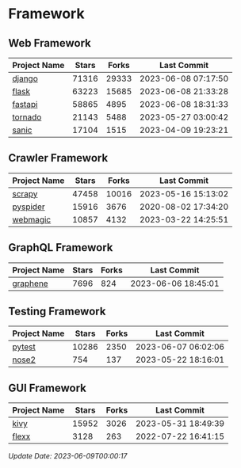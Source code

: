 # Framework

## Web Framework
| Project Name | Stars | Forks | Last Commit |
| ------------ | ----- | ----- | ----------- |
| [django](https://github.com/django/django) | 71316 | 29333 | 2023-06-08 07:17:50 |
| [flask](https://github.com/pallets/flask) | 63223 | 15685 | 2023-06-08 21:33:28 |
| [fastapi](https://github.com/tiangolo/fastapi) | 58865 | 4895 | 2023-06-08 18:31:33 |
| [tornado](https://github.com/tornadoweb/tornado) | 21143 | 5488 | 2023-05-27 03:00:42 |
| [sanic](https://github.com/sanic-org/sanic) | 17104 | 1515 | 2023-04-09 19:23:21 |

## Crawler Framework
| Project Name | Stars | Forks | Last Commit |
| ------------ | ----- | ----- | ----------- |
| [scrapy](https://github.com/scrapy/scrapy) | 47458 | 10016 | 2023-05-16 15:13:02 |
| [pyspider](https://github.com/binux/pyspider) | 15916 | 3676 | 2020-08-02 17:34:20 |
| [webmagic](https://github.com/code4craft/webmagic) | 10857 | 4132 | 2023-03-22 14:25:51 |

## GraphQL Framework
| Project Name | Stars | Forks | Last Commit |
| ------------ | ----- | ----- | ----------- |
| [graphene](https://github.com/graphql-python/graphene) | 7696 | 824 | 2023-06-06 18:45:01 |

## Testing Framework
| Project Name | Stars | Forks | Last Commit |
| ------------ | ----- | ----- | ----------- |
| [pytest](https://github.com/pytest-dev/pytest) | 10286 | 2350 | 2023-06-07 06:02:06 |
| [nose2](https://github.com/nose-devs/nose2) | 754 | 137 | 2023-05-22 18:16:01 |

## GUI Framework
| Project Name | Stars | Forks | Last Commit |
| ------------ | ----- | ----- | ----------- |
| [kivy](https://github.com/kivy/kivy) | 15952 | 3026 | 2023-05-31 18:49:39 |
| [flexx](https://github.com/flexxui/flexx) | 3128 | 263 | 2022-07-22 16:41:15 |

*Update Date: 2023-06-09T00:00:17*